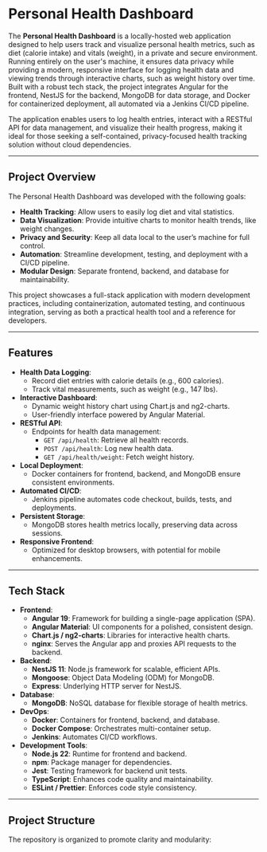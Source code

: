 # Personal Health Dashboard

The **Personal Health Dashboard** is a locally-hosted web application designed to help users track and visualize personal health metrics, such as diet (calorie intake) and vitals (weight), in a private and secure environment. Running entirely on the user's machine, it ensures data privacy while providing a modern, responsive interface for logging health data and viewing trends through interactive charts, such as weight history over time. Built with a robust tech stack, the project integrates Angular for the frontend, NestJS for the backend, MongoDB for data storage, and Docker for containerized deployment, all automated via a Jenkins CI/CD pipeline.

The application enables users to log health entries, interact with a RESTful API for data management, and visualize their health progress, making it ideal for those seeking a self-contained, privacy-focused health tracking solution without cloud dependencies.

---

## Project Overview

The Personal Health Dashboard was developed with the following goals:
- **Health Tracking**: Allow users to easily log diet and vital statistics.
- **Data Visualization**: Provide intuitive charts to monitor health trends, like weight changes.
- **Privacy and Security**: Keep all data local to the user’s machine for full control.
- **Automation**: Streamline development, testing, and deployment with a CI/CD pipeline.
- **Modular Design**: Separate frontend, backend, and database for maintainability.

This project showcases a full-stack application with modern development practices, including containerization, automated testing, and continuous integration, serving as both a practical health tool and a reference for developers.

---

## Features

- **Health Data Logging**:
  - Record diet entries with calorie details (e.g., 600 calories).
  - Track vital measurements, such as weight (e.g., 147 lbs).
- **Interactive Dashboard**:
  - Dynamic weight history chart using Chart.js and ng2-charts.
  - User-friendly interface powered by Angular Material.
- **RESTful API**:
  - Endpoints for health data management:
    - `GET /api/health`: Retrieve all health records.
    - `POST /api/health`: Log new health data.
    - `GET /api/health/weight`: Fetch weight history.
- **Local Deployment**:
  - Docker containers for frontend, backend, and MongoDB ensure consistent environments.
- **Automated CI/CD**:
  - Jenkins pipeline automates code checkout, builds, tests, and deployments.
- **Persistent Storage**:
  - MongoDB stores health metrics locally, preserving data across sessions.
- **Responsive Frontend**:
  - Optimized for desktop browsers, with potential for mobile enhancements.

---

## Tech Stack

- **Frontend**:
  - **Angular 19**: Framework for building a single-page application (SPA).
  - **Angular Material**: UI components for a polished, consistent design.
  - **Chart.js / ng2-charts**: Libraries for interactive health charts.
  - **nginx**: Serves the Angular app and proxies API requests to the backend.
- **Backend**:
  - **NestJS 11**: Node.js framework for scalable, efficient APIs.
  - **Mongoose**: Object Data Modeling (ODM) for MongoDB.
  - **Express**: Underlying HTTP server for NestJS.
- **Database**:
  - **MongoDB**: NoSQL database for flexible storage of health metrics.
- **DevOps**:
  - **Docker**: Containers for frontend, backend, and database.
  - **Docker Compose**: Orchestrates multi-container setup.
  - **Jenkins**: Automates CI/CD workflows.
- **Development Tools**:
  - **Node.js 22**: Runtime for frontend and backend.
  - **npm**: Package manager for dependencies.
  - **Jest**: Testing framework for backend unit tests.
  - **TypeScript**: Enhances code quality and maintainability.
  - **ESLint / Prettier**: Enforces code style consistency.

---

## Project Structure

The repository is organized to promote clarity and modularity:


